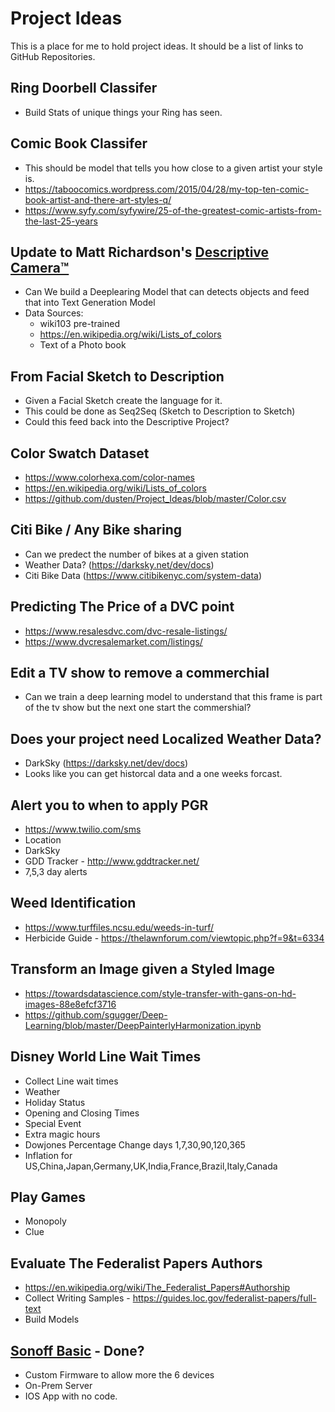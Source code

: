 # Project Ideas
  This is a place for me to hold project ideas. It should be a list of links to GitHub Repositories.

## Ring Doorbell Classifer
  * Build Stats of unique things your Ring has seen.

## Comic Book Classifer
  * This should be model that tells you how close to a given artist your style is. 
  * https://taboocomics.wordpress.com/2015/04/28/my-top-ten-comic-book-artist-and-there-art-styles-q/
  * https://www.syfy.com/syfywire/25-of-the-greatest-comic-artists-from-the-last-25-years

## Update to Matt Richardson's [Descriptive Camera™](http://mattrichardson.com/Descriptive-Camera/)
  * Can We build a Deeplearing Model that can detects objects and feed that into Text Generation Model
  * Data Sources:
      - wiki103 pre-trained
      - https://en.wikipedia.org/wiki/Lists_of_colors
      - Text of a Photo book

## From Facial Sketch to Description
  * Given a Facial Sketch create the language for it.
  * This could be done as Seq2Seq (Sketch to Description to Sketch)
  * Could this feed back into the Descriptive Project?

## Color Swatch Dataset
  * https://www.colorhexa.com/color-names
  * https://en.wikipedia.org/wiki/Lists_of_colors
  * https://github.com/dusten/Project_Ideas/blob/master/Color.csv

## Citi Bike / Any Bike sharing
  * Can we predect the number of bikes at a given station
  * Weather Data? (https://darksky.net/dev/docs)
  * Citi Bike Data (https://www.citibikenyc.com/system-data)

## Predicting The Price of a DVC point
  * https://www.resalesdvc.com/dvc-resale-listings/
  * https://www.dvcresalemarket.com/listings/

## Edit a TV show to remove a commerchial
  * Can we train a deep learning model to understand that this frame is part of the tv show but the next one start the commershial?
  
## Does your project need Localized Weather Data?
  * DarkSky (https://darksky.net/dev/docs)
  * Looks like you can get historcal data and a one weeks forcast.
  
## Alert you to when to apply PGR
  * https://www.twilio.com/sms
  * Location
  * DarkSky
  * GDD Tracker - http://www.gddtracker.net/
  * 7,5,3 day alerts
  
## Weed Identification
  * https://www.turffiles.ncsu.edu/weeds-in-turf/
  * Herbicide Guide - https://thelawnforum.com/viewtopic.php?f=9&t=6334
  
## Transform an Image given a Styled Image
  * https://towardsdatascience.com/style-transfer-with-gans-on-hd-images-88e8efcf3716
  * https://github.com/sgugger/Deep-Learning/blob/master/DeepPainterlyHarmonization.ipynb
  
## Disney World Line Wait Times
  * Collect Line wait times
  * Weather
  * Holiday Status
  * Opening and Closing Times
  * Special Event
  * Extra magic hours
  * Dowjones Percentage Change days 1,7,30,90,120,365
  * Inflation for US,China,Japan,Germany,UK,India,France,Brazil,Italy,Canada
  
## Play Games
  * Monopoly
  * Clue
  
## Evaluate The Federalist Papers Authors
  * https://en.wikipedia.org/wiki/The_Federalist_Papers#Authorship
  * Collect Writing Samples - https://guides.loc.gov/federalist-papers/full-text
  * Build Models

## [Sonoff Basic](https://github.com/dusten/Sonoff_Basic_Timer) - Done?
  * Custom Firmware to allow more the 6 devices
  * On-Prem Server
  * IOS App with no code.
